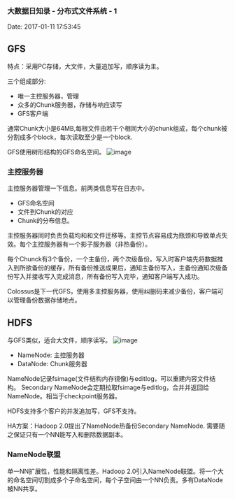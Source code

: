 <!--
title: 大数据日知录 - 分布式文件系统 - 1
date: 2017-01-11 17:53:45
tags:
- Big Data
- GFS
- HDFS
-->
### 大数据日知录 - 分布式文件系统 - 1
Date: 2017-01-11 17:53:45
## GFS
特点：采用PC存储，大文件，大量追加写，顺序读为主。

三个组成部分:
- 唯一主控服务器，管理
- 众多的Chunk服务器，存储与响应读写
- GFS客户端

通常Chunk大小是64MB,每根文件由若干个相同大小的chunk组成，每个chunk被分割成多个block，每次读取至少是一个block. 
<!-- more -->

GFS使用树形结构的GFS命名空间。
![image](http://redundancy-and-recovery-saas.wikispaces.asu.edu/file/view/gfs.png/282503792/gfs.png)

### 主控服务器
主控服务器管理一下信息。前两类信息写在日志中。
- GFS命名空间
- 文件到Chunk的对应
- Chunk的分布信息。

主控服务器同时负责负载均和和文件迁移等。主控节点容易成为瓶颈和导致单点失效。每个主控服务器有一个影子服务器（非热备份）。


每个Chunck有3个备份，一个主备份，两个次级备份。写入时客户端先将数据推入到所欲备份的缓存，所有备份推送成果后，通知主备份写入，主备份通知次级备份写入并接收写入完成消息，所有备份写入完毕，通知客户端写入成功。

Colossus是下一代GFS，使用多主控服务器，使用纠删码来减少备份，客户端可以管理备份数据存储地点。

## HDFS
与GFS类似，适合大文件，顺序读写。
![image](https://hadoop.apache.org/docs/r1.2.1/images/hdfsarchitecture.gif)
- NameNode: 主控服务器
- DataNode: Chunk服务器
 
NameNode记录fsimage(文件结构内存镜像)与editlog，可以重建内容文件结构。 Secondary NameNode会定期拉取fsimage与editlog，合并并返回给NameNode。相当于checkpoint服务器。

HDFS支持多个客户的并发追加写，GFS不支持。

HA方案：Hadoop 2.0提出了NameNode热备份Secondary NameNode. 需要随之保证只有一个NN能写入和删除数据副本。

### NameNode联盟
单一NN扩展性，性能和隔离性差。Hadoop 2.0引入NameNode联盟。将一个大的命名空间切割成多个子命名空间，每个子空间由一个NN负责。多有DataNode被NN共享。
